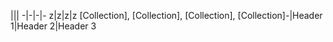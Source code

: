 |||
-|-|-|-
z|z|z|z
[Collection], [Collection], [Collection], [Collection]-|Header 1|Header 2|Header 3